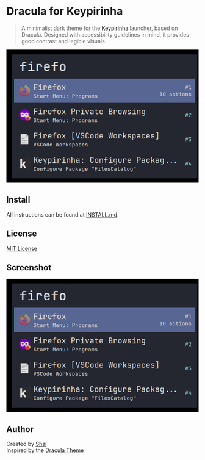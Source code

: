 # Dracula for Keypirinha

> A minimalist dark theme for the [Keypirinha](https://keypirinha.com/) launcher, based on Dracula. Designed with accessibility guidelines in mind, it provides good contrast and legible visuals.

![Screenshot](screenshot.png)

## Install

All instructions can be found at [INSTALL.md](INSTALL.md).

## License

[MIT License](LICENSE)

## Screenshot

![Dracula Theme for Keypirinha](screenshot.png)

## Author

Created by [Shai](https://github.com/shainave)  
Inspired by the [Dracula Theme](https://draculatheme.com/)
